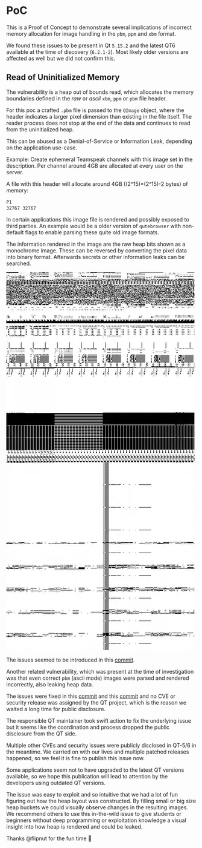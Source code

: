 # PoC

This is a Proof of Concept to demonstrate several implications
of incorrect memory allocation for image handling in
the `pbm`, `ppm` and `xbm` format.

We found these issues to be present in Qt `5.15.2`
and the latest QT6 available at the time of discovery (`6.2.1-2`).
Most likely older versions are affected as well but we did not confirm this.

## Read of Uninitialized Memory

The vulnerability is a heap out of bounds read, which allocates
the memory boundaries defined in the *raw* or *ascii* `xbm`, `ppm` or `pbm` file header.

For this poc a crafted `.pbm` file is passed to the `QImage` object,
where the header indicates a larger pixel dimension than existing in
the file itself. The reader process does not stop at the end of the data
and continues to read from the uninitialized heap.

This can be abused as a Denial-of-Service or Information Leak,
depending on the application use-case.

Example: Create ephemeral Teamspeak channels with this image set in the description. Per channel around 4GB are allocated at every user on the server. 

A file with this header will allocate around 4GB ((2^15)*(2^15)-2 bytes) of memory:

```
P1
32767 32767
```

In certain applications this image file is rendered
and possibly exposed to third parties. An example would be a older
version of `qutebrowser` with non-default flags to enable
parsing these quite old image formats.

The information rendered in the image are the raw heap bits shown as a monochrome
image. These can be reversed by converting the pixel data into binary format. Afterwards secrets or other information leaks can be searched.

![heap_sample_image.jpg](heap_sample_image.jpg)

The issues seemed to be introduced in this [commit](https://github.com/qt/qtbase/commit/1a63409579ff0e9ce524c09701c1ef8bd2d99f25/src/gui/image/qppmhandler.cpp).

Another related vulnerability, which was present at the time of investigation
was that even correct `pbm` (ascii mode) images were parsed and rendered incorrectly, also leaking heap data.

The issues were fixed in this [commit](https://github.com/qt/qtbase/commit/997c052db9e2bef47cf8217c1537a99c2f086858) and this [commit](https://github.com/qt/qtbase/commit/8ce36938569841020daf9dc23e41438b06e0ee53) and no CVE or security release was assigned by the QT project, which is the reason we waited a long time for public disclosure.

The responsible QT maintainer took swift action to fix the underlying issue but it
seems like the coordination and process dropped the public
disclosure from the QT side.

Multiple other CVEs and security issues were publicly disclosed in QT-5/6 in the meantime. We carried on with our lives and multiple
patched releases happened, so we feel it is fine to publish this issue now.

Some applications seem not to have upgraded to the latest QT versions available,
so we hope this publication will lead to attention by the developers
using outdated QT versions.

The issue was easy to exploit and so intuitive that we had a lot of fun
figuring out how the heap layout was constructed. By filling small or
big size heap buckets we could visually observe changes in the resulting images. We recommend others to use this in-the-wild issue
to give students or beginners without deep programming or exploitation
knowledge a visual insight into how heap is rendered and could be leaked.

Thanks @flipnut for the fun time :wave: